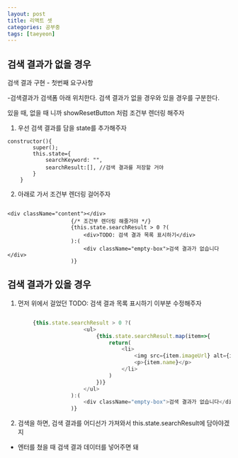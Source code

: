 ```yaml
---
layout: post
title: 리액트 셋
categories: 공부중
tags: [taeyeon]
---
```


## 검색 결과가 없을 경우

검색 결과 구현 - 첫번째 요구사항

-검색결과가 검색폼 아래 위치한다. 검색 결과가 없을 경우와 있을 경우를 구분한다.

있을 때, 없을 때 니까 showResetButton 처럼 조건부 렌더링 해주자

1. 우선 검색 결과를 담을 state를 추가해주자

```
constructor(){
        super();
        this.state={
            searchKeyword: "", 
            searchResult:[], //검색 결과를 저장할 거야
        }
    }
```

2. 아래로 가서 조건부 렌더링 걸어주자

```

<div className="content"></div>
                    {/* 조건부 렌더링 해줄거야 */}
                    {this.state.searchResult > 0 ?(
                        <div>TODO: 검색 결과 목록 표시하기</div>
                    ):(
                        <div className="empty-box">검색 결과가 없습니다</div>
                    )}

```


## 검색 결과가 있을 경우

1. 먼저 위에서 걸었던  TODO: 검색 결과 목록 표시하기 이부분 수정해주자

```2=main.js

        {this.state.searchResult > 0 ?(
                        <ul>
                            {this.state.searchResult.map(item=>{
                                return(
                                    <li>
                                        <img src={item.imageUrl} alt={item.name}/>
                                        <p>{item.name}</p>
                                    </li>
                                )
                            })}
                        </ul>
                    ):(
                        <div className="empty-box">검색 결과가 없습니다</div>
                    )}

```

2. 검색을 하면, 검색 결과를 어디선가 가져와서 this.state.searchResult에 담아야겠지

- 엔터를 쳤을 때 검색 결과 데이터를 넣어주면 돼

